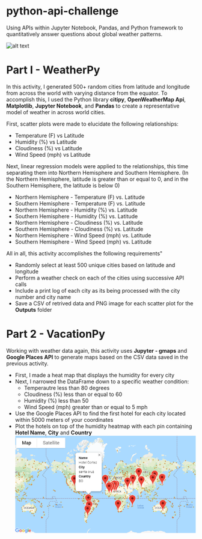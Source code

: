# python-api-challenge
Using APIs within Jupyter Notebook, Pandas, and Python framework to quantitatively answer questions about global weather patterns.


![alt text](https://external-content.duckduckgo.com/iu/?u=https%3A%2F%2Fi.pinimg.com%2Foriginals%2F26%2F64%2Ffb%2F2664fbc3b516f76fcfa498190d246964.jpg&f=1&nofb=1)

# Part I - WeatherPy
In this activity, I generated 500+ random cities from latitude and longitude from across the world with varying distance from the equator. To accomplish this, I used the Python library **citipy**, **OpenWeatherMap Api**, **Matplotlib**, **Jupyter Notebook**, and **Pandas** to create a representative model of weather in across world cities. 

First, scatter plots were made to elucidate the following relationships:
- Temperature (F) vs Latitude
- Humidity (%) vs Latitude
- Cloudiness (%) vs Latitude
- Wind Speed (mph) vs Latitude

Next, linear regression models were applied to the relationships, this time separating them into Northern Hemisphere and Southern Hemisphere. 
(In the Northern Hemisphere, latitude is greater than or equal to 0, and in the Southern Hemisphere, the latitude is below 0)
- Northern Hemisphere - Temperature (F) vs. Latitude
- Southern Hemisphere - Temperature (F) vs. Latitude
- Northern Hemisphere - Humidity (%) vs. Latitude
- Southern Hemisphere - Humidity (%) vs. Latitude
- Northern Hemisphere - Cloudiness (%) vs. Latitude
- Southern Hemisphere - Cloudiness (%) vs. Latitude
- Northern Hemisphere - Wind Speed (mph) vs. Latitude
- Southern Hemisphere - Wind Speed (mph) vs. Latitude

All in all, this activity accomplishes the following requirements"
- Randomly select at least 500 unique cities based on latitude and longitude
- Perform a weather check on each of the cities using successive API calls
- Include a print log of each city as its being processed with the city number and city name
- Save a CSV of retrived data and PNG image for each scatter plot for the **Outputs** folder

# Part 2 - VacationPy
Working with weather data again, this activity uses **Jupyter - gmaps** and **Google Places API** to generate maps based on the CSV data saved in the previous activity.
- First, I made a heat map that displays the humidity for every city
- Next, I narrowed the DataFrame down to a specific weather condition:
    - Temperautre less than 80 degrees
    - Cloudiness (%) less than or equal to 60
    - Humidity (%) less than 50
    - Wind Speed (mph) greater than or equal to 5 mph
- Use the Google Places API to find the first hotel for each city located within 5000 meters of your coordinates
- Plot the hotels on top of the humidity heatmap with each pin containing **Hotel Name**, **City** and **Country**
![alt text](VacationPy\Output\FinalHotelsMap.png?raw=True "Final Map Output")